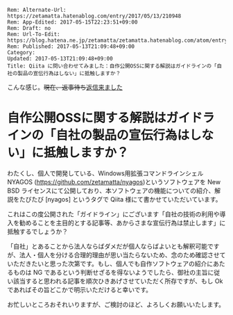 ```header
Rem: Alternate-Url: https://zetamatta.hatenablog.com/entry/2017/05/13/210948
Rem: App-Edited: 2017-05-15T22:23:51+09:00
Rem: Draft: no
Rem: Url-To-Edit: https://blog.hatena.ne.jp/zetamatta/zetamatta.hatenablog.com/atom/entry/10328749687245951245
Rem: Published: 2017-05-13T21:09:48+09:00
Category:
Updated: 2017-05-13T21:09:48+09:00
Title: Qiita に問い合わせてみました：自作公開OSSに関する解説はガイドラインの「自社の製品の宣伝行為はしない」に抵触しますか？
```
こんな感じ。<DEL>現在、返事待ち</DEL><INS>[返信来ました](http://zetamatta.hatenablog.com/entry/2017/05/15/222150)

自作公開OSSに関する解説はガイドラインの「自社の製品の宣伝行為はしない」に抵触しますか？
=======================================================

わたくし、個人で開発している、Windows用拡張コマンドラインシェル  NYAGOS (https://github.com/zetamatta/nyagos)というソフトウェアを New BSD ライセンスにて公開しており、本ソフトウェアの機能についての紹介、解説をたびたび [nyagos] というタグで Qiita 様にて書かせていただいています。

これはこの度公開された「ガイドライン」にございます「自社の技術の利用や導入を勧めることを主目的とする記事等、あからさまな宣伝行為は禁止します」に抵触するでしょうか？

「自社」とあることから法人ならばダメだが個人ならばよいとも解釈可能ですが、法人・個人を分ける合理的理由が思い当たらないため、念のため確認させていただきたいと思った次第です。もし、個人でも自作ソフトウェアの紹介にあたるものは NG であるという判断せざるを得ないようでしたら、御社の主旨に従い該当すると思われる記事を順次ひきあげさせていただく所存ですが、もし Ok であればその旨どこかで明示いただけると幸いです。

お忙しいところおそれいりますが、ご検討のほど、よろしくお願いいたします。
